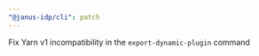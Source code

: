```yaml
---
"@janus-idp/cli": patch
---
```


Fix Yarn v1 incompatibility in the `export-dynamic-plugin` command
